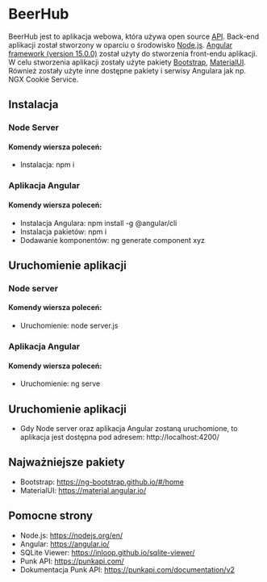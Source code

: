 # BeerHub
BeerHub jest to aplikacja webowa, która używa open source [API](https://punkapi.com/). Back-end aplikacji został stworzony w oparciu o środowisko [Node.js](https://nodejs.org/en/). [Angular framework (version 15.0.0)](https://angular.io/) został użyty do stworzenia front-endu aplikacji. W celu stworzenia aplikacji zostały użyte pakiety [Bootstrap](https://ng-bootstrap.github.io/#/home), [MaterialUI](https://material.angular.io/). Również zostały użyte inne dostępne pakiety i serwisy Angulara jak np. NGX Cookie Service.
## Instalacja
### Node Server
#### Komendy wiersza poleceń:
- Instalacja:
npm i
### Aplikacja Angular
#### Komendy wiersza poleceń:
- Instalacja Angulara:
npm install -g @angular/cli
- Instalacja pakietów:
npm i
- Dodawanie komponentów:
ng generate component xyz
## Uruchomienie aplikacji
### Node server
#### Komendy wiersza poleceń:
-  Uruchomienie:
node server.js
### Aplikacja Angular
#### Komendy wiersza poleceń:
-  Uruchomienie:
ng serve
## Uruchomienie aplikacji
- Gdy Node server oraz aplikacja Angular zostaną uruchomione, to aplikacja jest dostępna pod adresem: http://localhost:4200/
## Najważniejsze pakiety
- Bootstrap:
https://ng-bootstrap.github.io/#/home
- MaterialUI:
https://material.angular.io/
## Pomocne strony
- Node.js:
https://nodejs.org/en/
- Angular:
https://angular.io/
- SQLite Viewer:
https://inloop.github.io/sqlite-viewer/
- Punk API:
https://punkapi.com/
- Dokumentacja Punk API:
https://punkapi.com/documentation/v2